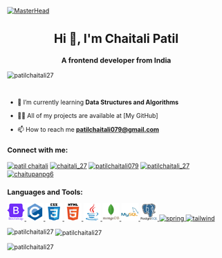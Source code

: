 [![MasterHead](https://1.bp.blogspot.com/-7A4WynwLsM...
)](https://rishavchanda.io
)
<h1 align="center">Hi 👋, I'm Chaitali Patil</h1>
<h3 align="center">A frontend developer from India</h3>

<p align="left"> <img src="https://komarev.com/ghpvc/?username=patilchaitali27&label=Profile%20views&color=0e75b6&style=flat" alt="patilchaitali27" /> </p>

<p align="left"> <a href="https://twitter.com/" target="blank"><img src="https://img.shields.io/twitter/follow/?logo=twitter&style=for-the-badge" alt="" /></a> </p>

- 🌱 I’m currently learning **Data Structures and Algorithms**

- 👨‍💻 All of my projects are available at [My GitHub]

- 📫 How to reach me **patilchaitali079@gmail.com**

<h3 align="left">Connect with me:</h3>
<p align="left">
<a href="https://linkedin.com/in/patil chaitali" target="blank"><img align="center" src="https://raw.githubusercontent.com/rahuldkjain/github-profile-readme-generator/master/src/images/icons/Social/linked-in-alt.svg" alt="patil chaitali" height="30" width="40" /></a>
<a href="https://www.codechef.com/users/chaitali_27" target="blank"><img align="center" src="https://cdn.jsdelivr.net/npm/simple-icons@3.1.0/icons/codechef.svg" alt="chaitali_27" height="30" width="40" /></a>
<a href="https://www.hackerrank.com/patilchaitali079" target="blank"><img align="center" src="https://raw.githubusercontent.com/rahuldkjain/github-profile-readme-generator/master/src/images/icons/Social/hackerrank.svg" alt="patilchaitali079" height="30" width="40" /></a>
<a href="https://www.leetcode.com/patilchaitali_27" target="blank"><img align="center" src="https://raw.githubusercontent.com/rahuldkjain/github-profile-readme-generator/master/src/images/icons/Social/leet-code.svg" alt="patilchaitali_27" height="30" width="40" /></a>
<a href="https://auth.geeksforgeeks.org/user/chaitupanpg6" target="blank"><img align="center" src="https://raw.githubusercontent.com/rahuldkjain/github-profile-readme-generator/master/src/images/icons/Social/geeks-for-geeks.svg" alt="chaitupanpg6" height="30" width="40" /></a>
</p>

<h3 align="left">Languages and Tools:</h3>
<p align="left"> <a href="https://getbootstrap.com" target="_blank" rel="noreferrer"> <img src="https://raw.githubusercontent.com/devicons/devicon/master/icons/bootstrap/bootstrap-plain-wordmark.svg" alt="bootstrap" width="40" height="40"/> </a> <a href="https://www.cprogramming.com/" target="_blank" rel="noreferrer"> <img src="https://raw.githubusercontent.com/devicons/devicon/master/icons/c/c-original.svg" alt="c" width="40" height="40"/> </a> <a href="https://www.w3schools.com/css/" target="_blank" rel="noreferrer"> <img src="https://raw.githubusercontent.com/devicons/devicon/master/icons/css3/css3-original-wordmark.svg" alt="css3" width="40" height="40"/> </a> <a href="https://www.w3.org/html/" target="_blank" rel="noreferrer"> <img src="https://raw.githubusercontent.com/devicons/devicon/master/icons/html5/html5-original-wordmark.svg" alt="html5" width="40" height="40"/> </a> <a href="https://www.java.com" target="_blank" rel="noreferrer"> <img src="https://raw.githubusercontent.com/devicons/devicon/master/icons/java/java-original.svg" alt="java" width="40" height="40"/> </a> <a href="https://www.mongodb.com/" target="_blank" rel="noreferrer"> <img src="https://raw.githubusercontent.com/devicons/devicon/master/icons/mongodb/mongodb-original-wordmark.svg" alt="mongodb" width="40" height="40"/> </a> <a href="https://www.mysql.com/" target="_blank" rel="noreferrer"> <img src="https://raw.githubusercontent.com/devicons/devicon/master/icons/mysql/mysql-original-wordmark.svg" alt="mysql" width="40" height="40"/> </a> <a href="https://www.postgresql.org" target="_blank" rel="noreferrer"> <img src="https://raw.githubusercontent.com/devicons/devicon/master/icons/postgresql/postgresql-original-wordmark.svg" alt="postgresql" width="40" height="40"/> </a> <a href="https://spring.io/" target="_blank" rel="noreferrer"> <img src="https://www.vectorlogo.zone/logos/springio/springio-icon.svg" alt="spring" width="40" height="40"/> </a> <a href="https://tailwindcss.com/" target="_blank" rel="noreferrer"> <img src="https://www.vectorlogo.zone/logos/tailwindcss/tailwindcss-icon.svg" alt="tailwind" width="40" height="40"/> </a> </p>

<p><img align="left" src="https://github-readme-stats.vercel.app/api/top-langs?username=patilchaitali27&show_icons=true&locale=en&layout=compact" alt="patilchaitali27" /></p>

<p>&nbsp;<img align="center" src="https://github-readme-stats.vercel.app/api?username=patilchaitali27&show_icons=true&locale=en" alt="patilchaitali27" /></p>

<p><img align="center" src="https://github-readme-streak-stats.herokuapp.com/?user=patilchaitali27&" alt="patilchaitali27" /></p>
